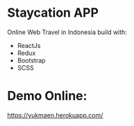 # Staycation APP

Online Web Travel in Indonesia build with:
- ReactJs
- Redux
- Bootstrap
- SCSS

# Demo Online:
https://yukmaen.herokuapp.com/
